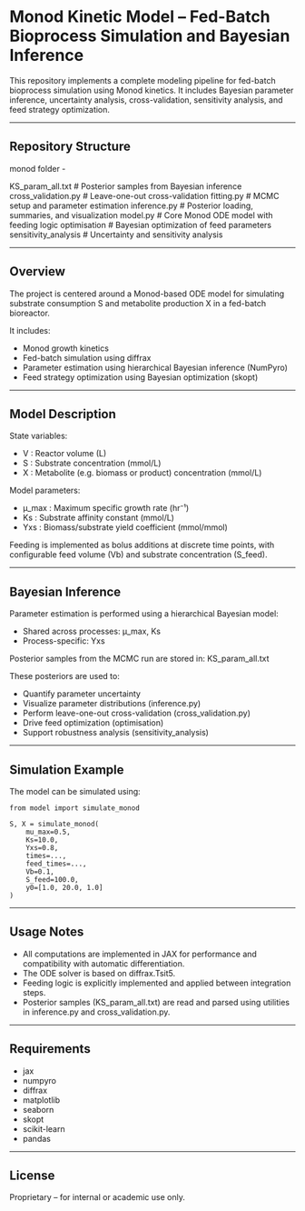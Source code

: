 Monod Kinetic Model – Fed-Batch Bioprocess Simulation and Bayesian Inference
=============================================================================

This repository implements a complete modeling pipeline for fed-batch bioprocess simulation using Monod kinetics. It includes Bayesian parameter inference, uncertainty analysis, cross-validation, sensitivity analysis, and feed strategy optimization.

-------------------------------------------------------------------------------
Repository Structure
-------------------------------------------------------------------------------

monod folder - 

KS_param_all.txt            # Posterior samples from Bayesian inference
cross_validation.py         # Leave-one-out cross-validation
fitting.py                  # MCMC setup and parameter estimation
inference.py                # Posterior loading, summaries, and visualization
model.py                    # Core Monod ODE model with feeding logic
optimisation                # Bayesian optimization of feed parameters
sensitivity_analysis        # Uncertainty and sensitivity analysis

-------------------------------------------------------------------------------
Overview
-------------------------------------------------------------------------------

The project is centered around a Monod-based ODE model for simulating substrate consumption S and metabolite production X in a fed-batch bioreactor.

It includes:
- Monod growth kinetics
- Fed-batch simulation using diffrax
- Parameter estimation using hierarchical Bayesian inference (NumPyro)
- Feed strategy optimization using Bayesian optimization (skopt)

-------------------------------------------------------------------------------
Model Description
-------------------------------------------------------------------------------

State variables:
- V   : Reactor volume (L)
- S   : Substrate concentration (mmol/L)
- X   : Metabolite (e.g. biomass or product) concentration (mmol/L)

Model parameters:
- μ_max : Maximum specific growth rate (hr⁻¹)
- Ks     : Substrate affinity constant (mmol/L)
- Yxs    : Biomass/substrate yield coefficient (mmol/mmol)

Feeding is implemented as bolus additions at discrete time points, with configurable feed volume (Vb) and substrate concentration (S_feed).

-------------------------------------------------------------------------------
Bayesian Inference
-------------------------------------------------------------------------------

Parameter estimation is performed using a hierarchical Bayesian model:

- Shared across processes: μ_max, Ks
- Process-specific: Yxs

Posterior samples from the MCMC run are stored in:
    KS_param_all.txt

These posteriors are used to:
- Quantify parameter uncertainty
- Visualize parameter distributions (inference.py)
- Perform leave-one-out cross-validation (cross_validation.py)
- Drive feed optimization (optimisation)
- Support robustness analysis (sensitivity_analysis)

-------------------------------------------------------------------------------
Simulation Example
-------------------------------------------------------------------------------

The model can be simulated using:

    from model import simulate_monod

    S, X = simulate_monod(
        mu_max=0.5,
        Ks=10.0,
        Yxs=0.8,
        times=...,
        feed_times=...,
        Vb=0.1,
        S_feed=100.0,
        y0=[1.0, 20.0, 1.0]
    )

-------------------------------------------------------------------------------
Usage Notes
-------------------------------------------------------------------------------

- All computations are implemented in JAX for performance and compatibility with automatic differentiation.
- The ODE solver is based on diffrax.Tsit5.
- Feeding logic is explicitly implemented and applied between integration steps.
- Posterior samples (KS_param_all.txt) are read and parsed using utilities in inference.py and cross_validation.py.

-------------------------------------------------------------------------------
Requirements
-------------------------------------------------------------------------------

- jax
- numpyro
- diffrax
- matplotlib
- seaborn
- skopt
- scikit-learn
- pandas

-------------------------------------------------------------------------------
License
-------------------------------------------------------------------------------

Proprietary – for internal or academic use only.
